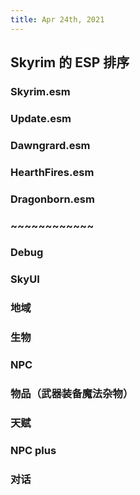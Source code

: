 ```yaml
---
title: Apr 24th, 2021
---
```


## Skyrim 的 ESP 排序
### Skyrim.esm
### Update.esm
### Dawngrard.esm
### HearthFires.esm
### Dragonborn.esm
### ~~~~~~~~~~~~
### Debug
### SkyUI
### 地域
### 生物
### NPC
### 物品（武器装备魔法杂物）
### 天赋
### NPC plus
### 对话
###

